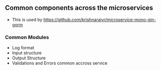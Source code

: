 ## Common components across the microservices

- This is used by https://github.com/krishnarajvr/microservice-mono-gin-gorm

### Common Modules

- Log format
- Input structure
- Output Structure
- Validations and Errors common accross service